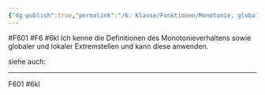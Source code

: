 ```yaml
---
{"dg-publish":true,"permalink":"/6. Klasse/Funktionen/Monotonie, globale und lokale Extremstellen/"}
---
```


#F601 #F6 #6kl
Ich kenne die Definitionen des Monotonieverhaltens sowie globaler und lokaler Extremstellen und kann diese anwenden.

siehe auch:
___
F601 #6kl 
